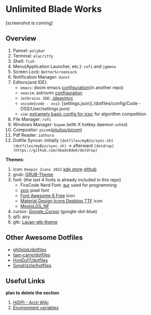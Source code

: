 # Unlimited Blade Works

[screenshot is coming]

## Overview

1. Pannel: `polybar`
2. Terminal: `alacritty`
3. Shell: `fish`
4. Menu(Application Launcher, etc.): `rofi` and `jgmenu`
5. Screen Lock: `BetterScreenLock`
6. Notification Manager: `dunst` 
7. Editors(and IDE):
    - `emacs`: doom emacs [configuration](https://github.com/Ziqi-Yang/.doom.d)(in another repo)
    - `neovim`: astrovim [configuration](./dotfiles/config/nvim/lua/user/init.lua)
    - `Jetbrains IDE`: [.ideavimrc](./dotfiles/config/ideavimrc)
    - `vscode`(`code - oss`): [settings.json](./dotfiles/config/Code - OSS/User/settings.json)
    - `vim`: [extramely basic config for icpc](https://gist.github.com/Ziqi-Yang/2fd25c93254382c9e5b376568a0e9611) for algorithm competition
8. File Manager: `rofi`
9. Windows Manager: `bspwm` (with X hotkey daemon `sxhkd`)
10. Compositor: `picom`([pijulius/picom](https://github.com/pijulius/picom))
11. Pdf Reader: `zathura`
12. Dotfile Syncer: initially `[dotfiles/myBin/sync.sh](dotfiles/myBin/sync.sh)` -> afterward `[dotdrop](https://github.com/deadc0de6/dotdrop)`

**Themes**: 
1. icon: `Deepin Icons 2022` [kde store](https://store.kde.org/p/1678986/) [github](https://github.com/zayronxio/Deepin-icons-2022)
2. grub: [GRUB-Theme](https://github.com/13atm01/GRUB-Theme)
3. font: (the last 4 fonts is already included in this repo)
    - FiraCode Nerd Font: [aur](https://aur.archlinux.org/packages/nerd-fonts-fira-code) used for programming
    - [zpix](https://github.com/SolidZORO/zpix-pixel-font) pixel font
    - [Font Awesome 6 Free](https://fontawesome.com/download) icon
    - [Material Design Icons Desktop TTF](https://github.com/Templarian/MaterialDesign-Font) icon
    - [MesloLGS\_NF](https://github.com/romkatv/powerlevel10k-media/)
4. cursor: [Google\_Cursor](https://github.com/ful1e5/Google_Cursor) (google-dot-blue)
5. qt5: airy
6. gtk: [Layan-gtk-theme](https://github.com/vinceliuice/Layan-gtk-theme)

## Other Awesome Dotfiles

- [gh0stzk/dotfiles](https://github.com/gh0stzk/dotfiles)
- [tam-carre/dotfiles](https://github.com/tam-carre/dotfiles)
- [HynDuf7/dotfiles](https://github.com/HynDuf7/dotfiles)
- [Syndrizzle/hotfiles](https://github.com/Syndrizzle/hotfiles)

## Useful Links
__plan to delete the section__
1. [HiDPI - Arch Wiki](https://wiki.archlinux.org/title/HiDPI)
2. [Environment variables](https://wiki.archlinux.org/title/environment_variables)
